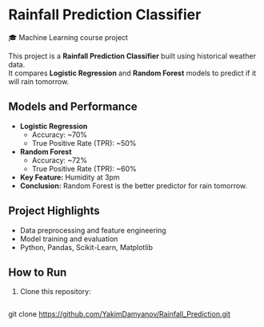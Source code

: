 # Rainfall Prediction Classifier

🎓 Machine Learning course project

This project is a **Rainfall Prediction Classifier** built using historical weather data.  
It compares **Logistic Regression** and **Random Forest** models to predict if it will rain tomorrow.

## Models and Performance

- **Logistic Regression**
  - Accuracy: ~70%
  - True Positive Rate (TPR): ~50%
- **Random Forest**
  - Accuracy: ~72%
  - True Positive Rate (TPR): ~60%
- **Key Feature:** Humidity at 3pm
- **Conclusion:** Random Forest is the better predictor for rain tomorrow.

## Project Highlights

- Data preprocessing and feature engineering
- Model training and evaluation
- Python, Pandas, Scikit-Learn, Matplotlib

## How to Run

1. Clone this repository:
   ```bash
  git clone https://github.com/YakimDamyanov/Rainfall_Prediction.git
